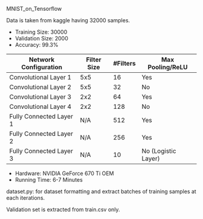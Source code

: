 MNIST_on_Tensorflow

Data is taken from kaggle having 32000 samples.

* Training Size: 30000
* Validation Size: 2000
* Accuracy: 99.3%

Network Configuration | Filter Size | #Filters | Max Pooling/ReLU
----------------------|-------------|----------|-----------------
Convolutional Layer 1 | 5x5 | 16 | Yes            
Convolutional Layer 2 | 5x5 | 32 | No            
Convolutional Layer 3 | 2x2 | 64 | Yes
Convolutional Layer 4 | 2x2 | 128 | No
Fully Connected Layer 1 | N/A | 512 | Yes
Fully Connected Layer 2 | N/A | 256 | Yes
Fully Connected Layer 3 | N/A | 10 | No (Logistic Layer)

* Hardware: NVIDIA GeForce 670 Ti OEM
* Running Time: 6-7 Minutes

dataset.py: for dataset formatting and extract batches of training samples at each iterations.

Validation set is extracted from train.csv only.
